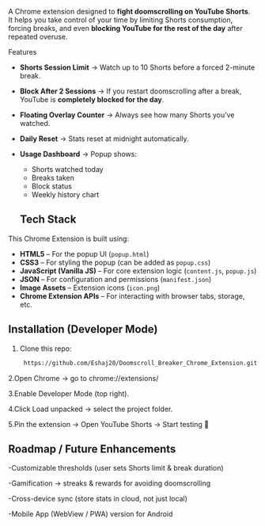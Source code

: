 A Chrome extension designed to **fight doomscrolling on YouTube Shorts**.  
It helps you take control of your time by limiting Shorts consumption, forcing breaks, and even **blocking YouTube for the rest of the day** after repeated overuse.

 Features
- **Shorts Session Limit** → Watch up to 10 Shorts before a forced 2-minute break.  
- **Block After 2 Sessions** → If you restart doomscrolling after a break, YouTube is **completely blocked for the day**.  
- **Floating Overlay Counter** → Always see how many Shorts you’ve watched.  
- **Daily Reset** → Stats reset at midnight automatically.  
- **Usage Dashboard** → Popup shows:
  - Shorts watched today  
  - Breaks taken  
  - Block status  
  - Weekly history chart
 
  ## Tech Stack

This Chrome Extension is built using:

- **HTML5** – For the popup UI (`popup.html`)
- **CSS3** – For styling the popup (can be added as `popup.css`)
- **JavaScript (Vanilla JS)** – For core extension logic (`content.js`, `popup.js`)
- **JSON** – For configuration and permissions (`manifest.json`)
- **Image Assets** – Extension icons (`icon.png`)
- **Chrome Extension APIs** – For interacting with browser tabs, storage, etc.

## Installation (Developer Mode)
1. Clone this repo:
   ```bash
    https://github.com/Eshaj20/Doomscroll_Breaker_Chrome_Extension.git
   
2.Open Chrome → go to chrome://extensions/

3.Enable Developer Mode (top right).

4.Click Load unpacked → select the project folder.

5.Pin the extension → Open YouTube Shorts → Start testing 🚀

## Roadmap / Future Enhancements

 -Customizable thresholds (user sets Shorts limit & break duration)

 -Gamification → streaks & rewards for avoiding doomscrolling

 -Cross-device sync (store stats in cloud, not just local)

 -Mobile App (WebView / PWA) version for Android
